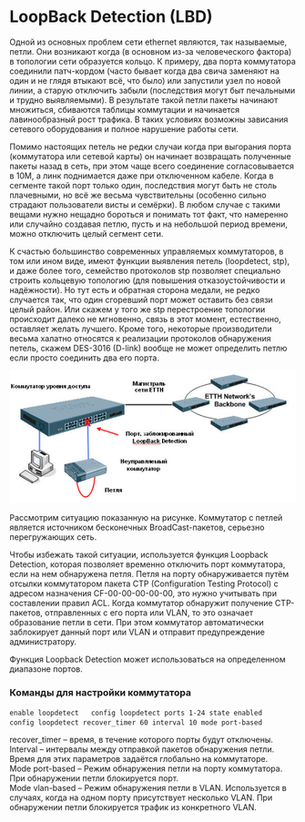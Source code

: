 # LoopBack Detection \(LBD\)

Одной из основных проблем сети ethernet являются, так называемые, петли. Они возникают когда \(в основном из-за человеческого фактора\) в топологии сети образуется кольцо. К примеру, два порта коммутатора соединили патч-кордом \(часто бывает когда два свича заменяют на один и не глядя втыкают всё, что было\) или запустили узел по новой линии, а старую отключить забыли \(последствия могут быт печальными и трудно выявляемыми\). В результате такой петли пакеты начинают множиться, сбиваются таблицы коммутации и начинается лавинообразный рост трафика. В таких условиях возможны зависания сетевого оборудования и полное нарушение работы сети.  
  
Помимо настоящих петель не редки случаи когда при выгорания порта \(коммутатора или сетевой карты\) он начинает возвращать полученные пакеты назад в сеть, при этом чаще всего соединение согласовывается в 10M, а линк поднимается даже при отключенном кабеле. Когда в сегменте такой порт только один, последствия могут быть не столь плачевными, но всё же весьма чувствительны \(особенно сильно страдают пользователи висты и семёрки\). В любом случае с такими вещами нужно нещадно бороться и понимать тот факт, что намеренно или случайно создавая петлю, пусть и на небольшой период времени, можно отключить целый сегмент сети.  
  
К счастью большинство современных управляемых коммутаторов, в том или ином виде, имеют функции выявления петель \(loopdetect, stp\), и даже более того, семейство протоколов stp позволяет специально строить кольцевую топологию \(для повышения отказоустойчивости и надёжности\). Но тут есть и обратная сторона медали, не редко случается так, что один сгоревший порт может оставить без связи целый район. Или скажем у того же stp перестроение топологии происходит далеко не мгновенно, связь в этот момент, естественно, оставляет желать лучшего. Кроме того, некоторые производители весьма халатно относятся к реализации протоколов обнаружения петель, скажем DES-3016 \(D-link\) вообще не может определить петлю если просто соединить два его порта.

![](../.gitbook/assets/lbd.png)

Рассмотрим ситуацию показанную на рисунке. Коммутатор с петлей является источником бесконечных BroadCast-пакетов, серьезно перегружающих сеть.

Чтобы избежать такой ситуации, используется функция Loopback Detection, которая позволяет временно отключить порт коммутатора, если на нем обнаружена петля. Петля на порту обнаруживается путём отсылки коммутатором пакета CTP \(Configuration Testing Protocol\) с адресом назначения CF-00-00-00-00-00, это нужно учитывать при составлении правил ACL. Когда коммутатор обнаружит получение CTP-пакетов, отправленных с его порта или VLAN, то это означает образование петли в сети. При этом коммутатор автоматически заблокирует данный порт или VLAN и отправит предупреждение администратору.

Функция Loopback Detection может использоваться на определенном диапазоне портов. 

### Команды для настройки коммутатора

`enable loopdetect  
config loopdetect ports 1-24 state enabled  
config loopdetect recover_timer 60 interval 10 mode port-based` 

recover\_timer – время, в течение которого порты будут отключены.   
Interval – интервалы между отправкой пакетов обнаружения петли. Время для этих параметров задаётся глобально на коммутаторе.  
Mode port-based – Режим обнаружения петли на порту коммутатора. При обнаружении петли блокируется порт.  
Mode vlan-based – Режим обнаружения петли в VLAN. Используется в случаях, когда на одном порту присутствует несколько VLAN. При обнаружении петли блокируется трафик из конкретного VLAN.

